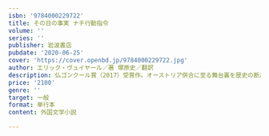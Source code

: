 ```yaml
---
isbn: '9784000229722'
title: その日の事実 ナチ行動指令
volume: ''
series: ''
publisher: 岩波書店
pubdate: '2020-06-25'
cover: 'https://cover.openbd.jp/9784000229722.jpg'
author: エリック・ヴュイヤール／著 塚原史／翻訳
description: 仏ゴンクール賞（2017）受賞作。オーストリア併合に至る舞台裏を歴史の断片から描き出す。事実に基づく物語。
price: '2100'
genre: ''
target: 一般
format: 単行本
content: 外国文学小説

---
```

